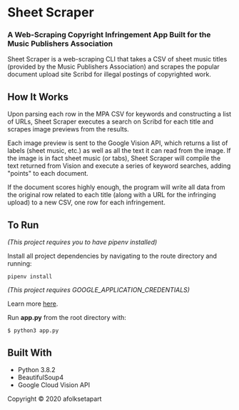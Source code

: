 # Sheet Scraper

### A Web-Scraping Copyright Infringement App Built for the Music Publishers Association

Sheet Scraper is a web-scraping CLI that takes a CSV of sheet music titles (provided by the Music Publishers Association) and scrapes the popular document upload site Scribd for illegal postings of copyrighted work. 

## How It Works

Upon parsing each row in the MPA CSV for keywords and constructing a list of URLs, Sheet Scraper executes a search on Scribd for each title and scrapes image previews from the results. 

Each image preview is sent to the Google Vision API, which returns a list of labels (sheet music, etc.) as well as all the text it can read from the image. If the image is in fact sheet music (or tabs), Sheet Scraper will compile the text returned from Vision and execute a series of keyword searches, adding "points" to each document. 

If the document scores highly enough, the program will write all data from the original row related to each title (along with a URL for the infringing upload) to a new CSV, one row for each infringement.

## To Run


*(This project requires you to have pipenv installed)*

Install all project dependencies by navigating to the route directory and running:
```
pipenv install
```


*(This project requires GOOGLE_APPLICATION_CREDENTIALS)*

Learn more [here](https://cloud.google.com/vision).

Run **app.py** from the root directory with:

```
$ python3 app.py
```

## Built With

- Python 3.8.2
- BeautifulSoup4
- Google Cloud Vision API

Copyright © 2020 afolksetapart
